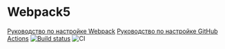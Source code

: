 # Webpack5

[Руководство по настройке Webpack](https://webpack.js.org/guides/)
[Руководство по настройке GitHub Actions](https://docs.github.com/en/actions/quickstart)
[![Build status](https://ci.appveyor.com/api/projects/status/hkrxduypw9088nda?svg=true)](https://ci.appveyor.com/project/Logot1n/workingenv)
![CI](https://github.com/Logot1n/workingEnv/actions/workflows/web.yml/badge.svg)
